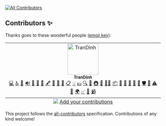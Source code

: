 
<!-- ALL-CONTRIBUTORS-BADGE:START - Do not remove or modify this section -->
[![All Contributors](https://img.shields.io/badge/all_contributors-1-orange.svg?style=flat-square)](#contributors-)
<!-- ALL-CONTRIBUTORS-BADGE:END -->
## Contributors ✨

Thanks goes to these wonderful people ([emoji key](https://allcontributors.org/docs/en/emoji-key)):

<!-- ALL-CONTRIBUTORS-LIST:START - Do not remove or modify this section -->
<!-- prettier-ignore-start -->
<!-- markdownlint-disable -->
<table>
  <tbody>
    <tr>
      <td align="center" valign="top" width="14.28%"><a href="https://github.com/trandinh"><img src="https://avatars.githubusercontent.com/u/4454707?v=4?s=100" width="100px;" alt="TranDinh"/><br /><sub><b>TranDinh</b></sub></a><br /><a href="https://github.com/manhnd/contributor/commits?author=trandinh" title="Code">💻</a> <a href="#a11y-trandinh" title="Accessibility">️️️️♿️</a> <a href="#question-trandinh" title="Answering Questions">💬</a> <a href="#audio-trandinh" title="Audio">🔊</a> <a href="#blog-trandinh" title="Blogposts">📝</a> <a href="https://github.com/manhnd/contributor/issues?q=author%3Atrandinh" title="Bug reports">🐛</a> <a href="#business-trandinh" title="Business development">💼</a> <a href="#content-trandinh" title="Content">🖋</a> <a href="#data-trandinh" title="Data">🔣</a> <a href="#design-trandinh" title="Design">🎨</a> <a href="https://github.com/manhnd/contributor/commits?author=trandinh" title="Documentation">📖</a> <a href="#eventOrganizing-trandinh" title="Event Organizing">📋</a> <a href="#example-trandinh" title="Examples">💡</a> <a href="#financial-trandinh" title="Financial">💵</a> <a href="#fundingFinding-trandinh" title="Funding Finding">🔍</a> <a href="#ideas-trandinh" title="Ideas, Planning, & Feedback">🤔</a> <a href="#infra-trandinh" title="Infrastructure (Hosting, Build-Tools, etc)">🚇</a> <a href="#maintenance-trandinh" title="Maintenance">🚧</a> <a href="#mentoring-trandinh" title="Mentoring">🧑‍🏫</a> <a href="#platform-trandinh" title="Packaging/porting to new platform">📦</a> <a href="#plugin-trandinh" title="Plugin/utility libraries">🔌</a> <a href="#projectManagement-trandinh" title="Project Management">📆</a> <a href="#promotion-trandinh" title="Promotion">📣</a> <a href="#research-trandinh" title="Research">🔬</a> <a href="https://github.com/manhnd/contributor/pulls?q=is%3Apr+reviewed-by%3Atrandinh" title="Reviewed Pull Requests">👀</a> <a href="#security-trandinh" title="Security">🛡️</a> <a href="#talk-trandinh" title="Talks">📢</a> <a href="https://github.com/manhnd/contributor/commits?author=trandinh" title="Tests">⚠️</a> <a href="#tool-trandinh" title="Tools">🔧</a> <a href="#translation-trandinh" title="Translation">🌍</a> <a href="#tutorial-trandinh" title="Tutorials">✅</a> <a href="#userTesting-trandinh" title="User Testing">📓</a> <a href="#video-trandinh" title="Videos">📹</a></td>
    </tr>
  </tbody>
  <tfoot>
    <tr>
      <td align="center" size="13px" colspan="7">
        <img src="https://raw.githubusercontent.com/all-contributors/all-contributors-cli/1b8533af435da9854653492b1327a23a4dbd0a10/assets/logo-small.svg">
          <a href="https://all-contributors.js.org/docs/en/bot/usage">Add your contributions</a>
        </img>
      </td>
    </tr>
  </tfoot>
</table>

<!-- markdownlint-restore -->
<!-- prettier-ignore-end -->

<!-- ALL-CONTRIBUTORS-LIST:END -->

This project follows the [all-contributors](https://github.com/all-contributors/all-contributors) specification. Contributions of any kind welcome!
